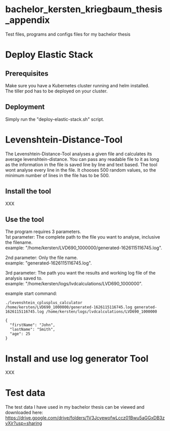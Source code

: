 # bachelor_kersten_kriegbaum_thesis_appendix
Test files, programs and configs files for my bachelor thesis

# Deploy Elastic Stack
## Prerequisites
Make sure you have a Kubernetes cluster running and helm installed.  
The tiller pod has to be deployed on your cluster.

## Deployment
Simply run the "deploy-elastic-stack.sh" script.

# Levenshtein-Distance-Tool
The Levenshtein-Distance-Tool analyses a given file and calculates its average levenshtein-distance. You can pass any readable file to it as long as the information in the file is saved line by line and text based. The tool wont analyse every line in the file. It chooses 500 random values, so the minimum number of lines in the file has to be 500.
## Install the tool
XXX

## Use the tool
The program requires 3 parameters.  
1st parameter: The complete path to the file you want to analyse, inclusive the filename.  
example: "/home/kersten/LVD690_1000000/generated-1626115116745.log".  

2nd parameter: Only the file name.  
example: "generated-1626115116745.log".  

3rd parameter: The path you want the results and working log file of the analysis saved to.  
example: "/home/kersten/logs/lvdcalculations/LVD690_1000000".  

example start command:  
```
./levenshtein_cplusplus_calculator /home/kersten/LVD690_1000000/generated-1626115116745.log generated-1626115116745.log /home/kersten/logs/lvdcalculations/LVD690_1000000
```

```
{
  "firstName": "John",
  "lastName": "Smith",
  "age": 25
}
```

# Install and use log generator Tool
XXX

# Test data
The test data I have used in my bachelor thesis can be viewed and downloaded here:  
https://drive.google.com/drive/folders/1V3JcyewofwLccz01Bwu5aGGxDB3zvXir?usp=sharing
